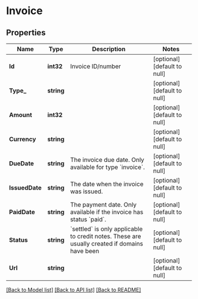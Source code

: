 # Invoice

## Properties
Name | Type | Description | Notes
------------ | ------------- | ------------- | -------------
**Id** | **int32** | Invoice ID/number | [optional] [default to null]
**Type_** | **string** |  | [optional] [default to null]
**Amount** | **int32** |  | [optional] [default to null]
**Currency** | **string** |  | [optional] [default to null]
**DueDate** | **string** | The invoice due date. Only available for type &#x60;invoice&#x60;. | [optional] [default to null]
**IssuedDate** | **string** | The date when the invoice was issued. | [optional] [default to null]
**PaidDate** | **string** | The payment date. Only available if the invoice has status &#x60;paid&#x60;. | [optional] [default to null]
**Status** | **string** | &#x60;settled&#x60; is only applicable to credit notes. These are usually created if  domains have been  | [optional] [default to null]
**Url** | **string** |  | [optional] [default to null]

[[Back to Model list]](../README.md#documentation-for-models) [[Back to API list]](../README.md#documentation-for-api-endpoints) [[Back to README]](../README.md)

